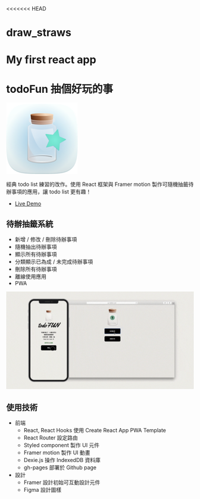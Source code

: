 <<<<<<< HEAD
# draw_straws
My first react app
=======
# todoFun 抽個好玩的事

![](https://github.com/cybershota/imagebed/blob/main/todoFUN-192.png)

經典 todo list 練習的改作。使用 React 框架與 Framer motion 製作可隨機抽籤待辦事項的應用，讓 todo list 更有趣！

- [Live Demo](https://calmez0609.github.io/draw_restaurants/#/)

## 待辦抽籤系統

- 新增 / 修改 / 刪除待辦事項
- 隨機抽出待辦事項
- 顯示所有待辦事項
- 分類顯示已為成 / 未完成待辦事項
- 刪除所有待辦事項
- 離線使用應用
- PWA

![](https://github.com/cybershota/imagebed/blob/main/todofun_mobile.gif)

## 使用技術

- 前端
  - React, React Hooks 使用 Create React App PWA Template
  - React Router 設定路由
  - Styled component 製作 UI 元件
  - Framer motion 製作 UI 動畫
  - Dexie.js 操作 IndexedDB 資料庫
  - gh-pages 部署於 Github page
- 設計
  - Framer 設計初始可互動設計元件
  - Figma 設計圖樣

